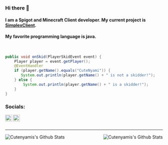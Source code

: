 ### Hi there 👋

#### I am a Spigot and Minecraft Client developer. My current project is [SimplexClient](http://simplexclient.tk). 

#### My favorite programming language is java.

<br />

````java
public void onSkid(PlayerSkidEvent event) {
    Player player = event.getPlayer();
    @EventHandler
    if (player.getName().equals("CuteNyami")) {
       System.out.println(player.getName() + " is not a skidder!");
    } else {
        System.out.println(player.getName() + " is a skidder!");
    }
}
````

### Socials:

[<img align="left" alt="YouTube" width="22px" src="https://cdn.jsdelivr.net/npm/simple-icons@v3/icons/youtube.svg" />][youtube]
[<img align="left" alt="SimplexClient | Discord" width="22px" src="https://cdn.jsdelivr.net/npm/simple-icons@v3/icons/discord.svg" />][discord]

<br />
<br />

---

<img align="left" alt="Cutenyamis's Github Stats" src="https://github-readme-stats.vercel.app/api/top-langs/?username=cutenyami&show_icons=true&hide_border=true&theme=radical" />
<img align="right" alt="Cutenyamis's Github Stats" src="https://github-readme-stats.vercel.app/api?username=cutenyami&show_icons=true&hide_border=true&theme=radical" />

[discord]: https://discord.gg/ehgpCWJqZV
[youtube]: https://youtube.com/c/bylumia
